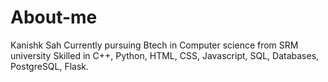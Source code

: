 # About-me
Kanishk Sah
Currently pursuing Btech in Computer science from SRM university
Skilled in C++, Python, HTML, CSS, Javascript, SQL, Databases, PostgreSQL, Flask.
